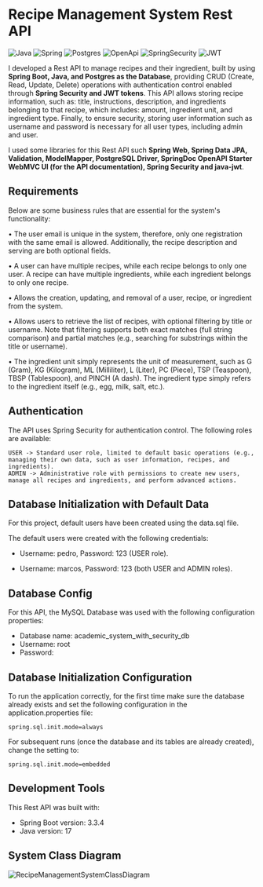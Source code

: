 # Recipe Management System Rest API
![Java](https://img.shields.io/badge/Java-ED8B00?style=for-the-badge&logo=openjdk&logoColor=white) ![Spring](https://img.shields.io/badge/Spring-6DB33F?style=for-the-badge&logo=Spring&logoColor=white)  ![Postgres](https://img.shields.io/badge/PostgreSQL-316192?style=for-the-badge&logo=postgresql&logoColor=white) ![OpenApi](https://img.shields.io/badge/Docs-OpenAPI-success?style=for-the-badge&logo=swagger)
![SpringSecurity](https://img.shields.io/badge/Spring_Security-6DB33F?style=for-the-badge&logo=Spring-Security&logoColor=white) ![JWT](https://img.shields.io/badge/JWT-323330?style=for-the-badge&logo=json-web-tokens&logoColor=pink)

I developed a Rest API to manage recipes and their ingredient, built by using **Spring Boot, Java, and Postgres as the Database**, providing CRUD (Create, Read, Update, Delete) operations with authentication control enabled through **Spring Security and JWT tokens**. This API allows storing recipe information, such as: title, instructions, description, and ingredients belonging to that recipe, which includes: amount, ingredient unit, and ingredient type. Finally, to ensure security, storing user information such as username and password is necessary for all user types, including admin and user.

I used some libraries for this Rest API such **Spring Web, Spring Data JPA, Validation, ModelMapper, PostgreSQL Driver, SpringDoc OpenAPI Starter WebMVC UI (for the API documentation), Spring Security and java-jwt**.

## Requirements

Below are some business rules that are essential for the system's functionality:

• The user email is unique in the system, therefore, only one registration with the same email is allowed. Additionally, the recipe description and serving are both optional fields.

• A user can have multiple recipes, while each recipe belongs to only one user. A recipe can have multiple ingredients, while each ingredient belongs to only one recipe.

• Allows the creation, updating, and removal of a user, recipe, or ingredient from the system.

• Allows users to retrieve the list of recipes, with optional filtering by title or username. Note that filtering supports both exact matches (full string comparison) and partial matches (e.g., searching for substrings within the title or username).

• The ingredient unit simply represents the unit of measurement, such as G (Gram), KG (Kilogram), ML (Milliliter), L (Liter), PC (Piece), TSP (Teaspoon), TBSP (Tablespoon), and PINCH (A dash). The ingredient type simply refers to the ingredient itself (e.g., egg, milk, salt, etc.).


## Authentication
The API uses Spring Security for authentication control. The following roles are available:

```
USER -> Standard user role, limited to default basic operations (e.g., managing their own data, such as user information, recipes, and ingredients).
ADMIN -> Administrative role with permissions to create new users, manage all recipes and ingredients, and perform advanced actions.
```

## Database Initialization with Default Data
For this project, default users have been created using the data.sql file.

The default users were created with the following credentials:

- Username: pedro, Password: 123 (USER role).

- Username: marcos, Password: 123 (both USER and ADMIN roles).

## Database Config
For this API, the MySQL Database was used with the following configuration properties: 

- Database name: academic_system_with_security_db
- Username: root
- Password:

## Database Initialization Configuration
To run the application correctly, for the first time make sure the database already exists and set the following configuration in the application.properties file:

```
spring.sql.init.mode=always
```

For subsequent runs (once the database and its tables are already created), change the setting to:

```
spring.sql.init.mode=embedded
```

## Development Tools
This Rest API was built with:

- Spring Boot version: 3.3.4
- Java version: 17

## System Class Diagram

![RecipeManagementSystemClassDiagram](https://github.com/user-attachments/assets/9441a799-3752-456c-aa99-b79429e12216)

